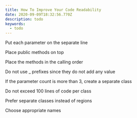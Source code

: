 ```yaml
---
title: How To Improve Your Code Readability
date: 2020-09-09T18:32:56.770Z
description: todo
keywords:
  - todo
---
```

Put each parameter on the separate line

Place public methods on top

Place the methods in the calling order

Do not use _ prefixes since they do not add any value

If the parameter count is more than 3, create a separate class

Do not exceed 100 lines of code per class

Prefer separate classes instead of regions

Choose appropriate names